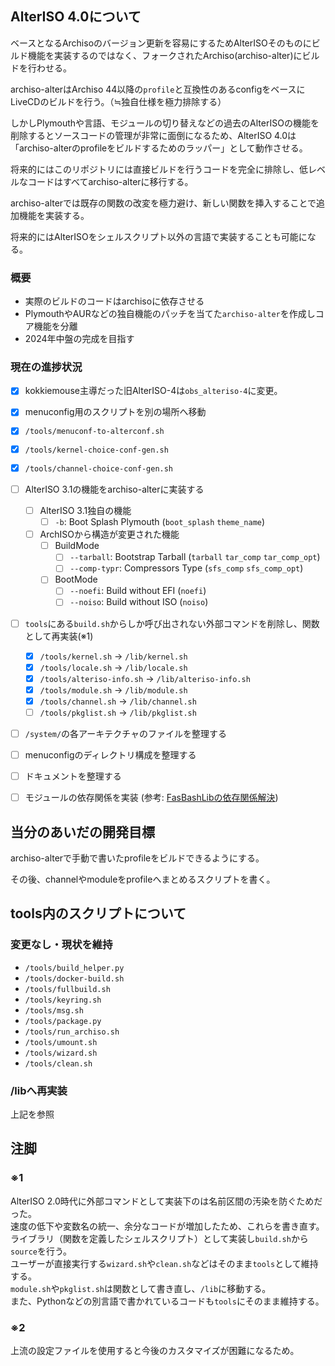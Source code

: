 ## AlterISO 4.0について

ベースとなるArchisoのバージョン更新を容易にするためAlterISOそのものにビルド機能を実装するのではなく、フォークされたArchiso(archiso-alter)にビルドを行わせる。

archiso-alterはArchiso 44以降の`profile`と互換性のあるconfigをベースにLiveCDのビルドを行う。（≒独自仕様を極力排除する）

しかしPlymouthや言語、モジュールの切り替えなどの過去のAlterISOの機能を削除するとソースコードの管理が非常に面倒になるため、AlterISO 4.0は「archiso-alterのprofileをビルドするためのラッパー」として動作させる。

将来的にはこのリポジトリには直接ビルドを行うコードを完全に排除し、低レベルなコードはすべてarchiso-alterに移行する。

archiso-alterでは既存の関数の改変を極力避け、新しい関数を挿入することで追加機能を実装する。

将来的にはAlterISOをシェルスクリプト以外の言語で実装することも可能になる。

### 概要
- 実際のビルドのコードはarchisoに依存させる
- PlymouthやAURなどの独自機能のパッチを当てた`archiso-alter`を作成しコア機能を分離
- 2024年中盤の完成を目指す

### 現在の進捗状況
  - [x] kokkiemouse主導だった旧AlterISO-4は`obs_alteriso-4`に変更。
  - [x] menuconfig用のスクリプトを別の場所へ移動
  - [x] `/tools/menuconf-to-alterconf.sh`
  - [x] `/tools/kernel-choice-conf-gen.sh`
  - [x] `/tools/channel-choice-conf-gen.sh`

  - [ ] AlterISO 3.1の機能をarchiso-alterに実装する
    - [ ] AlterISO 3.1独自の機能
      - [ ] `-b`: Boot Splash Plymouth (`boot_splash` `theme_name`)
    - [ ] ArchISOから構造が変更された機能
      - [ ] BuildMode
        - [ ] `--tarball`: Bootstrap Tarball (`tarball` `tar_comp` `tar_comp_opt`)
        - [ ] `--comp-typr`: Compressors Type (`sfs_comp` `sfs_comp_opt`)
      - [ ] BootMode
        - [ ] `--noefi`: Build without EFI (`noefi`)
        - [ ] `--noiso`: Build without ISO (`noiso`)
- [ ] `tools`にある`build.sh`からしか呼び出されない外部コマンドを削除し、関数として再実装(※1)
  - [x] `/tools/kernel.sh` -> `/lib/kernel.sh`
  - [x] `/tools/locale.sh` -> `/lib/locale.sh`
  - [x] `/tools/alteriso-info.sh` -> `/lib/alteriso-info.sh`
  - [x] `/tools/module.sh` -> `/lib/module.sh`
  - [x] `/tools/channel.sh` -> `/lib/channel.sh`
  - [ ] `/tools/pkglist.sh` -> `/lib/pkglist.sh`
- [ ] `/system/`の各アーキテクチャのファイルを整理する
- [ ] menuconfigのディレクトリ構成を整理する
- [ ] ドキュメントを整理する
- [ ] モジュールの依存関係を実装 (参考: [FasBashLibの依存関係解決](https://github.com/Hayao0819/FasBashLib/blob/dev-0.2.x/lib/SolveRequire.sh))

## 当分のあいだの開発目標

archiso-alterで手動で書いたprofileをビルドできるようにする。

その後、channelやmoduleをprofileへまとめるスクリプトを書く。

## tools内のスクリプトについて
### 変更なし・現状を維持
- `/tools/build_helper.py`
- `/tools/docker-build.sh`
- `/tools/fullbuild.sh`
- `/tools/keyring.sh`
- `/tools/msg.sh`
- `/tools/package.py`
- `/tools/run_archiso.sh`
- `/tools/umount.sh`
- `/tools/wizard.sh`
- `/tools/clean.sh`

### /libへ再実装
上記を参照

## 注脚
### ※1
AlterISO 2.0時代に外部コマンドとして実装下のは名前区間の汚染を防ぐためだった。  
速度の低下や変数名の統一、余分なコードが増加したため、これらを書き直す。  
ライブラリ（関数を定義したシェルスクリプト）として実装し`build.sh`から`source`を行う。  
ユーザーが直接実行する`wizard.sh`や`clean.sh`などはそのまま`tools`として維持する。  
`module.sh`や`pkglist.sh`は関数として書き直し、`/lib`に移動する。  
また、Pythonなどの別言語で書かれているコードも`tools`にそのまま維持する。 

### ※2
上流の設定ファイルを使用すると今後のカスタマイズが困難になるため。  
